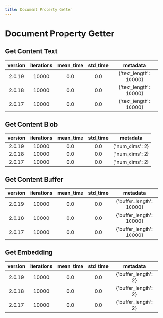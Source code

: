 ```yaml
---
title: Document Property Getter
---
```

# Document Property Getter

## Get Content Text

| version | iterations | mean_time | std_time | metadata |
| :---: | :---: | :---: | :---: | :---: |
| 2.0.19 | 10000 | 0.0 | 0.0 | {'text_length': 10000} |
| 2.0.18 | 10000 | 0.0 | 0.0 | {'text_length': 10000} |
| 2.0.17 | 10000 | 0.0 | 0.0 | {'text_length': 10000} |
## Get Content Blob

| version | iterations | mean_time | std_time | metadata |
| :---: | :---: | :---: | :---: | :---: |
| 2.0.19 | 10000 | 0.0 | 0.0 | {'num_dims': 2} |
| 2.0.18 | 10000 | 0.0 | 0.0 | {'num_dims': 2} |
| 2.0.17 | 10000 | 0.0 | 0.0 | {'num_dims': 2} |
## Get Content Buffer

| version | iterations | mean_time | std_time | metadata |
| :---: | :---: | :---: | :---: | :---: |
| 2.0.19 | 10000 | 0.0 | 0.0 | {'buffer_length': 10000} |
| 2.0.18 | 10000 | 0.0 | 0.0 | {'buffer_length': 10000} |
| 2.0.17 | 10000 | 0.0 | 0.0 | {'buffer_length': 10000} |
## Get Embedding

| version | iterations | mean_time | std_time | metadata |
| :---: | :---: | :---: | :---: | :---: |
| 2.0.19 | 10000 | 0.0 | 0.0 | {'buffer_length': 2} |
| 2.0.18 | 10000 | 0.0 | 0.0 | {'buffer_length': 2} |
| 2.0.17 | 10000 | 0.0 | 0.0 | {'buffer_length': 2} |

